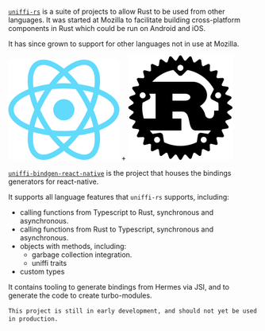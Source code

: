 [`uniffi-rs`](https://github.com/mozilla/uniffi-rs/blob/main/README.md) is a suite of projects to allow Rust to be used from other languages. It was started at Mozilla to facilitate building cross-platform components in Rust which could be run on Android and iOS.

It has since grown to support for other languages not in use at Mozilla.

![React Native Logo](images/react-native-logo.svg)
+
![Rust Logo](images/rust-logo.svg)

[`uniffi-bindgen-react-native`](https://github.com/jhugman/uniffi-bindgen-react-native) is the project that houses the bindings generators for react-native.

It supports all language features that `uniffi-rs` supports, including:

- calling functions from Typescript to Rust, synchronous and asynchronous.
- calling functions from Rust to Typescript, synchronous and asynchronous.
- objects with methods, including:
    - garbage collection integration.
    - uniffi traits
- custom types

It contains tooling to generate bindings from Hermes via JSI, and to generate the code to create turbo-modules.

```admonish warning
This project is still in early development, and should not yet be used in production.
```
